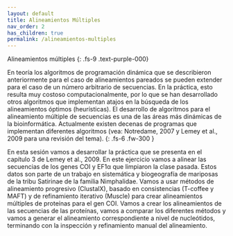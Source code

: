 ```yaml
---
layout: default
title: Alineamientos Múltiples 
nav_order: 2
has_children: true
permalink: /alineamientos-multiples
---
```


Alineamientos múltiples 
{: .fs-9 	.text-purple-000}

En teoría los algoritmos de programación dinámica que se describieron anteriormente para el caso de alineamientos pareados se pueden extender para el caso de un número arbitrario de secuencias. En la práctica, esto resulta muy costoso computacionalmente, por lo que se han desarrollado otros algoritmos que implementan atajos en la búsqueda de los alineamientos óptimos (heurísticas). El desarrollo de algoritmos para el alineamiento múltiple de secuencias es una de las áreas más dinámicas de la bioinformática. Actualmente existen decenas de programas que implementan diferentes algoritmos (vea: Notredame, 2007 y Lemey et al., 2009 para una revisión del tema). 
{: .fs-6 .fw-300 }


En esta sesión vamos a desarrollar la práctica que se presenta en el capítulo 3 de Lemey et al., 2009. 
En este ejercicio vamos a alinear las secuencias de los genes COI y EF1α que limpiaron la clase pasada. Estos datos son parte de un trabajo en sistemática y biogeografía de mariposas de la tribu Satirinae de la familia Nimphalidae. Vamos a usar métodos de alineamiento progresivo (ClustalX), basado en consistencias (T-coffee y MAFT) y de refinamiento iterativo (Muscle) para crear alineamientos múltiples de proteínas para el gen COI. Vamos a crear los alineamientos de las secuencias de las proteínas, vamos a comparar los diferentes métodos y vamos a generar el alineamiento correspondiente a nivel de nucleótidos, terminando con la inspección y refinamiento manual del alineamiento. 

